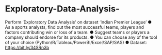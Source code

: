 # Exploratory-Data-Analysis-
Perform ‘Exploratory Data Analysis’ on dataset ‘Indian Premier League’ ● As a sports analysts, find out the most successful teams, players and factors contributing win or loss of a team. ● Suggest teams or players a company should endorse for its products. ● You can choose any of the tool of your choice (Python/R/Tableau/PowerBI/Excel/SAP/SAS)
● Dataset: https://bit.ly/34SRn3b
